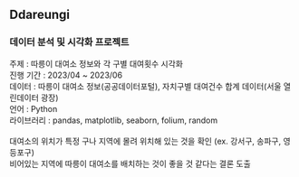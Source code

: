 ## Ddareungi
### 데이터 분석 및 시각화 프로젝트

주제 : 따릉이 대여소 정보와 각 구별 대여횟수 시각화
<br />
진행 기간 : 2023/04 ~ 2023/06
<br />
데이터 : 따릉이 대여소 정보(공공데이터포털), 자치구별 대여건수 합계 데이터(서울 열린데이터 광장)
<br />
언어 : Python
<br/>
라이브러리 : pandas, matplotlib, seaborn, folium, random
<br/>
<br/>
대여소의 위치가 특정 구나 지역에 몰려 위치해 있는 것을 확인 (ex. 강서구, 송파구, 영등포구)
<br />
비어있는 지역에 따릉이 대여소를 배치하는 것이 좋을 것 같다는 결론 도출
